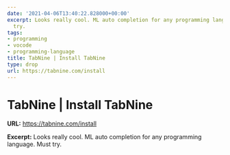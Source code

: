 ```yaml
---
date: '2021-04-06T13:40:22.828000+00:00'
excerpt: Looks really cool. ML auto completion for any programming language. Must
  try.
tags:
- programming
- vocode
- programming-language
title: TabNine | Install TabNine
type: drop
url: https://tabnine.com/install
---
```


# TabNine | Install TabNine

**URL:** https://tabnine.com/install

**Excerpt:** Looks really cool. ML auto completion for any programming language. Must try.
